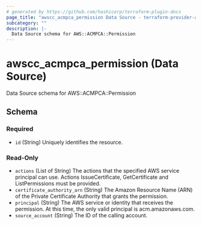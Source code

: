 ```yaml
---
# generated by https://github.com/hashicorp/terraform-plugin-docs
page_title: "awscc_acmpca_permission Data Source - terraform-provider-awscc"
subcategory: ""
description: |-
  Data Source schema for AWS::ACMPCA::Permission
---
```


# awscc_acmpca_permission (Data Source)

Data Source schema for AWS::ACMPCA::Permission



<!-- schema generated by tfplugindocs -->
## Schema

### Required

- `id` (String) Uniquely identifies the resource.

### Read-Only

- `actions` (List of String) The actions that the specified AWS service principal can use. Actions IssueCertificate, GetCertificate and ListPermissions must be provided.
- `certificate_authority_arn` (String) The Amazon Resource Name (ARN) of the Private Certificate Authority that grants the permission.
- `principal` (String) The AWS service or identity that receives the permission. At this time, the only valid principal is acm.amazonaws.com.
- `source_account` (String) The ID of the calling account.


